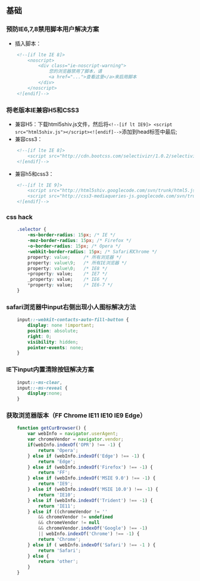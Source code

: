 ## 基础

### 预防IE6,7,8禁用脚本用户解决方案
- 插入脚本：
```html
	<!--[if lte IE 8]> 
		<noscript>
			<div class="ie-noscript-warning">
				您的浏览器禁用了脚本，请
				<a href="...">查看这里</a>来启用脚本
			</div>
		</noscript>
	<![endif]-->
```

### 将老版本IE兼容H5和CSS3
- 兼容H5：下载html5shiv.js文件，然后将`<!--[if lt IE9]> <script src="html5shiv.js"></script><![endif]-->`添加到head标签中最后;
- 兼容css3：
```html
    <!--[if lte IE 8]>
    	<script src="http://cdn.bootcss.com/selectivizr/1.0.2/selectivizr.js"></script>
    <![endif]-->
```
- 兼容h5和css3：
```html
    <!--[if lt IE 9]>
    	<script src="http://html5shiv.googlecode.com/svn/trunk/html5.js"></script>
    	<script src="http://css3-mediaqueries-js.googlecode.com/svn/trunk/css3-mediaqueries.js"></script>
    <![endif]-->
```

### css hack
```css
    .selector {
    	-ms-border-radius: 15px; /* IE */
    	-moz-border-radius: 15px; /* Firefox */
    	-o-border-radius: 15px; /* Opera */
    	-webkit-border-radius: 15px; /* Safari和Chrome */
    	property: value;     /* 所有浏览器 */
    	property: value\9;   /* 所有IE浏览器 */ 
    	property: value\0;   /* IE8 */
    	+property: value;    /* IE7 */
    	_property: value;    /* IE6 */
    	*property: value;    /* IE6-7 */
    }
```

### safari浏览器中input右侧出现小人图标解决方法
```css
    input::-webkit-contacts-auto-fill-button { 
    	display: none !important; 
    	position: absolute; 
    	right: 0; 
    	visibility: hidden;
    	pointer-events: none;
    }
```

### IE下input内置清除按钮解决方案
```css
    input::-ms-clear,
    input::-ms-reveal {
    	display:none;
    }
```

### 获取浏览器版本（FF Chrome IE11 IE10 IE9  Edge）
```js
    function getCurBrowser() {
    	var webInfo = navigator.userAgent;
    	var chromeVendor = navigator.vendor;
    	if(webInfo.indexOf('OPR') !== -1) {
    		return 'Opera';
    	} else if (webInfo.indexOf('Edge') !== -1) {
    		return 'Edge';
    	} else if (webInfo.indexOf('Firefox') !== -1) {
    		return 'FF';
    	} else if (webInfo.indexOf('MSIE 9.0') !== -1) {
    		return 'IE9';
    	} else if (webInfo.indexOf('MSIE 10.0') !== -1) {
    		return 'IE10';
    	} else if (webInfo.indexOf('Trident') !== -1) {
    		return 'IE11';
    	} else if ((chromeVendor != '' 
    		&& chromeVendor != undefined 
    		&& chromeVendor != null 
    		&& chromeVendor.indexOf('Google') !== -1) 
    		|| webInfo.indexOf('Chrome') !== -1) {
    		return 'Chrome';
    	} else if ( webInfo.indexOf('Safari') !== -1 ) {
    		return 'Safari';
    	} else {
    		return 'other';
    	}
    }
```